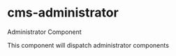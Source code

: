 cms-administrator
=========

Administrator Component

This component will dispatch administrator components